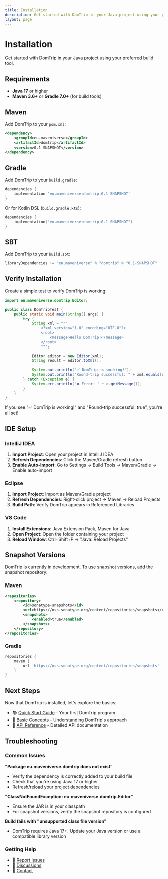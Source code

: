 ```yaml
---
title: Installation
description: Get started with DomTrip in your Java project using your preferred build tool
layout: page
---
```


# Installation

Get started with DomTrip in your Java project using your preferred build tool.

## Requirements

- **Java 17** or higher
- **Maven 3.6+** or **Gradle 7.0+** (for build tools)

## Maven

Add DomTrip to your `pom.xml`:

```xml
<dependency>
    <groupId>eu.maveniverse</groupId>
    <artifactId>domtrip</artifactId>
    <version>0.1-SNAPSHOT</version>
</dependency>
```

## Gradle

Add DomTrip to your `build.gradle`:

```groovy
dependencies {
    implementation 'eu.maveniverse:domtrip:0.1-SNAPSHOT'
}
```

Or for Kotlin DSL (`build.gradle.kts`):

```kotlin
dependencies {
    implementation("eu.maveniverse:domtrip:0.1-SNAPSHOT")
}
```

## SBT

Add DomTrip to your `build.sbt`:

```scala
libraryDependencies += "eu.maveniverse" % "domtrip" % "0.1-SNAPSHOT"
```

## Verify Installation

Create a simple test to verify DomTrip is working:

```java
import eu.maveniverse.domtrip.Editor;

public class DomTripTest {
    public static void main(String[] args) {
        try {
            String xml = """
                <?xml version="1.0" encoding="UTF-8"?>
                <root>
                    <message>Hello DomTrip!</message>
                </root>
                """;
            
            Editor editor = new Editor(xml);
            String result = editor.toXml();
            
            System.out.println("✅ DomTrip is working!");
            System.out.println("Round-trip successful: " + xml.equals(result));
        } catch (Exception e) {
            System.err.println("❌ Error: " + e.getMessage());
        }
    }
}
```

If you see "✅ DomTrip is working!" and "Round-trip successful: true", you're all set!

## IDE Setup

### IntelliJ IDEA

1. **Import Project**: Open your project in IntelliJ IDEA
2. **Refresh Dependencies**: Click the Maven/Gradle refresh button
3. **Enable Auto-Import**: Go to Settings → Build Tools → Maven/Gradle → Enable auto-import

### Eclipse

1. **Import Project**: Import as Maven/Gradle project
2. **Refresh Dependencies**: Right-click project → Maven → Reload Projects
3. **Build Path**: Verify DomTrip appears in Referenced Libraries

### VS Code

1. **Install Extensions**: Java Extension Pack, Maven for Java
2. **Open Project**: Open the folder containing your project
3. **Reload Window**: Ctrl+Shift+P → "Java: Reload Projects"

## Snapshot Versions

DomTrip is currently in development. To use snapshot versions, add the snapshot repository:

### Maven

```xml
<repositories>
    <repository>
        <id>sonatype-snapshots</id>
        <url>https://oss.sonatype.org/content/repositories/snapshots</url>
        <snapshots>
            <enabled>true</enabled>
        </snapshots>
    </repository>
</repositories>
```

### Gradle

```groovy
repositories {
    maven {
        url 'https://oss.sonatype.org/content/repositories/snapshots'
    }
}
```

## Next Steps

Now that DomTrip is installed, let's explore the basics:

- 📚 [Quick Start Guide](/docs/getting-started/quick-start/) - Your first DomTrip program
- 🧠 [Basic Concepts](/docs/getting-started/basic-concepts/) - Understanding DomTrip's approach
- 🚀 [API Reference](/docs/api/editor/) - Detailed API documentation

## Troubleshooting

### Common Issues

**"Package eu.maveniverse.domtrip does not exist"**
- Verify the dependency is correctly added to your build file
- Check that you're using Java 17 or higher
- Refresh/reload your project dependencies

**"ClassNotFoundException: eu.maveniverse.domtrip.Editor"**
- Ensure the JAR is in your classpath
- For snapshot versions, verify the snapshot repository is configured

**Build fails with "unsupported class file version"**
- DomTrip requires Java 17+. Update your Java version or use a compatible library version

### Getting Help

- 🐛 [Report Issues](https://github.com/maveniverse/domtrip/issues)
- 💬 [Discussions](https://github.com/maveniverse/domtrip/discussions)
- 📧 [Contact](mailto:support@maveniverse.eu)
